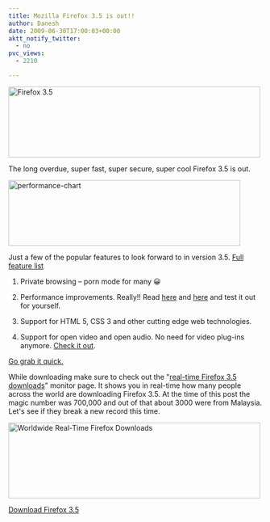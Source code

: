 ```yaml
---
title: Mozilla Firefox 3.5 is out!!
author: Danesh
date: 2009-06-30T17:00:03+00:00
aktt_notify_twitter:
  - no
pvc_views:
  - 2210

---
```

[<img loading="lazy" class="alignnone size-full wp-image-1562" title="Firefox 3.5" src="/wp-content/uploads/2009/06/firefoxWordMarkHorizontal.png" alt="Firefox 3.5" width="500" height="140" />][1]

The long overdue, super fast, super secure, super cool Firefox 3.5 is out.

[<img loading="lazy" class="alignnone size-full wp-image-1582" title="performance-chart" src="/wp-content/uploads/2009/07/performance-chart.png" alt="performance-chart" width="460" height="130" />][2]

Just a few of the popular features to look forward to in version 3.5. [Full feature list][3]

1. Private browsing &#8211; porn mode for many 😀

2. Performance improvements. Really!! Read [here][4] and [here][5] and test it out for yourself.

3. Support for HTML 5, CSS 3 and other cutting edge web technologies.

4. Support for open video and open audio. No need for video plug-ins anymore. [Check it out][6].

[Go grab it quick.][7] 

While downloading make sure to check out the "[real-time Firefox 3.5 downloads][8]" monitor page. It shows you in real-time how many people across the world are downloading Firefox 3.5. At the time of this post the magic number was 700,000 and out of that about 3000 were from Malaysia. Let's see if they break a new record this time.

[<img loading="lazy" class="alignnone size-medium wp-image-1580" title="Worldwide Real-Time Firefox Downloads" src="/wp-content/uploads/2009/07/Worldwide-Real-Time-Firefox-Downloads-500x150.png" alt="Worldwide Real-Time Firefox Downloads" width="500" height="150" srcset="/wp-content/uploads/2009/07/Worldwide-Real-Time-Firefox-Downloads-500x150.png 500w, /wp-content/uploads/2009/07/Worldwide-Real-Time-Firefox-Downloads-1024x308.png 1024w, /wp-content/uploads/2009/07/Worldwide-Real-Time-Firefox-Downloads.png 1323w" sizes="(max-width: 500px) 100vw, 500px" />][9]

[Download Firefox 3.5][7]

 [1]: /wp-content/uploads/2009/06/firefoxWordMarkHorizontal.png
 [2]: /wp-content/uploads/2009/07/performance-chart.png
 [3]: http://www.mozilla.com/en-US/firefox/features/
 [4]: http://www.mozilla.com/en-US/firefox/features/#performance
 [5]: http://www.mozilla.com/en-US/firefox/performance/
 [6]: http://www.dailymotion.com/openvideodemo
 [7]: http://www.mozilla.com/en-US/firefox/firefox.html?from=getfirefox
 [8]: http://downloadstats.mozilla.com/
 [9]: /wp-content/uploads/2009/07/Worldwide-Real-Time-Firefox-Downloads.png